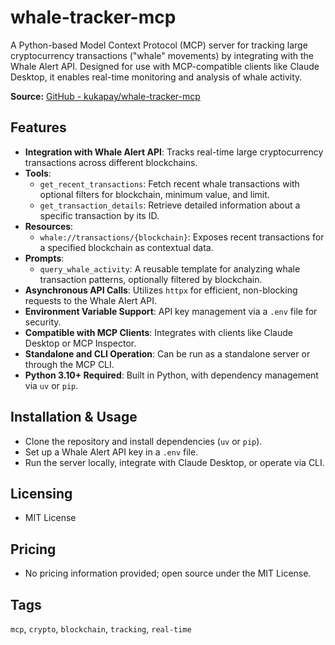 # whale-tracker-mcp

A Python-based Model Context Protocol (MCP) server for tracking large cryptocurrency transactions ("whale" movements) by integrating with the Whale Alert API. Designed for use with MCP-compatible clients like Claude Desktop, it enables real-time monitoring and analysis of whale activity.

**Source:** [GitHub - kukapay/whale-tracker-mcp](https://github.com/kukapay/whale-tracker-mcp)

## Features
- **Integration with Whale Alert API**: Tracks real-time large cryptocurrency transactions across different blockchains.
- **Tools**:
  - `get_recent_transactions`: Fetch recent whale transactions with optional filters for blockchain, minimum value, and limit.
  - `get_transaction_details`: Retrieve detailed information about a specific transaction by its ID.
- **Resources**:
  - `whale://transactions/{blockchain}`: Exposes recent transactions for a specified blockchain as contextual data.
- **Prompts**:
  - `query_whale_activity`: A reusable template for analyzing whale transaction patterns, optionally filtered by blockchain.
- **Asynchronous API Calls**: Utilizes `httpx` for efficient, non-blocking requests to the Whale Alert API.
- **Environment Variable Support**: API key management via a `.env` file for security.
- **Compatible with MCP Clients**: Integrates with clients like Claude Desktop or MCP Inspector.
- **Standalone and CLI Operation**: Can be run as a standalone server or through the MCP CLI.
- **Python 3.10+ Required**: Built in Python, with dependency management via `uv` or `pip`.

## Installation & Usage
- Clone the repository and install dependencies (`uv` or `pip`).
- Set up a Whale Alert API key in a `.env` file.
- Run the server locally, integrate with Claude Desktop, or operate via CLI.

## Licensing
- MIT License

## Pricing
- No pricing information provided; open source under the MIT License.

## Tags
`mcp`, `crypto`, `blockchain`, `tracking`, `real-time`